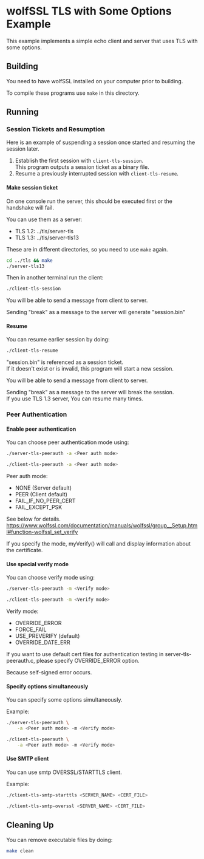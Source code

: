 # wolfSSL TLS with Some Options Example

This example implements a simple echo client and server that uses TLS with some options. 

## Building

You need to have wolfSSL installed on your computer prior to building.

To compile these programs use `make` in this directory.

## Running

### Session Tickets and Resumption

Here is an example of suspending a session once started and resuming the session later.

1. Establish the first session with `client-tls-session`.  
This program outputs a session ticket as a binary file.
2. Resume a previously interrupted session with `client-tls-resume`.

#### Make session ticket

On one console run the server, this should be executed first or the handshake will fail.

You can use them as a server:  
- TLS 1.2: ../tls/server-tls
- TLS 1.3: ../tls/server-tls13  

These are in different directories, so you need to use `make` again.

```sh
cd ../tls && make
./server-tls13 
```

Then in another terminal run the client:

```sh
./client-tls-session
```

You will be able to send a message from client to server.  

Sending "break" as a message to the server will generate "session.bin"


#### Resume

You can resume earlier session by doing:

```sh
./client-tls-resume
```

"session.bin" is referenced as a session ticket.   
If it doesn't exist or is invalid, this program will start a new session.

You will be able to send a message from client to server.  

Sending "break" as a message to the server will break the session.  
If you use TLS 1.3 server, You can resume many times.

### Peer Authentication

#### Enable peer authentication

You can choose peer authentication mode using:

```sh
./server-tls-peerauth -a <Peer auth mode>
```

```sh
./client-tls-peerauth -a <Peer auth mode>
```

Peer auth mode:
- NONE (Server default)
- PEER (Client default)
- FAIL_IF_NO_PEER_CERT
- FAIL_EXCEPT_PSK

See below for details.  
https://www.wolfssl.com/documentation/manuals/wolfssl/group__Setup.html#function-wolfssl_set_verify

If you specify the mode, myVerify() will call and display information about the certificate.

#### Use special verify mode

You can choose verify mode using:

```sh
./server-tls-peerauth -m <Verify mode>
```

```sh
./client-tls-peerauth -m <Verify mode>
```

Verify mode:
- OVERRIDE_ERROR
- FORCE_FAIL
- USE_PREVERIFY (default)
- OVERRIDE_DATE_ERR

If you want to use default cert files for authentication testing in server-tls-peerauth.c, please specify OVERRIDE_ERROR option.  

Because self-signed error occurs.

#### Specify options simultaneously

You can specify some options simultaneously.

Example:

```sh
./server-tls-peerauth \
    -a <Peer auth mode> -m <Verify mode>
```

```sh
./client-tls-peerauth \
    -a <Peer auth mode> -m <Verify mode>
```

#### Use SMTP client

You can use smtp OVERSSL/STARTTLS client.

Example:

```sh
./client-tls-smtp-starttls <SERVER_NAME> <CERT_FILE>
```

```sh
./client-tls-smtp-overssl <SERVER_NAME> <CERT_FILE>
```

## Cleaning Up

You can remove executable files by doing:

```sh
make clean
```

